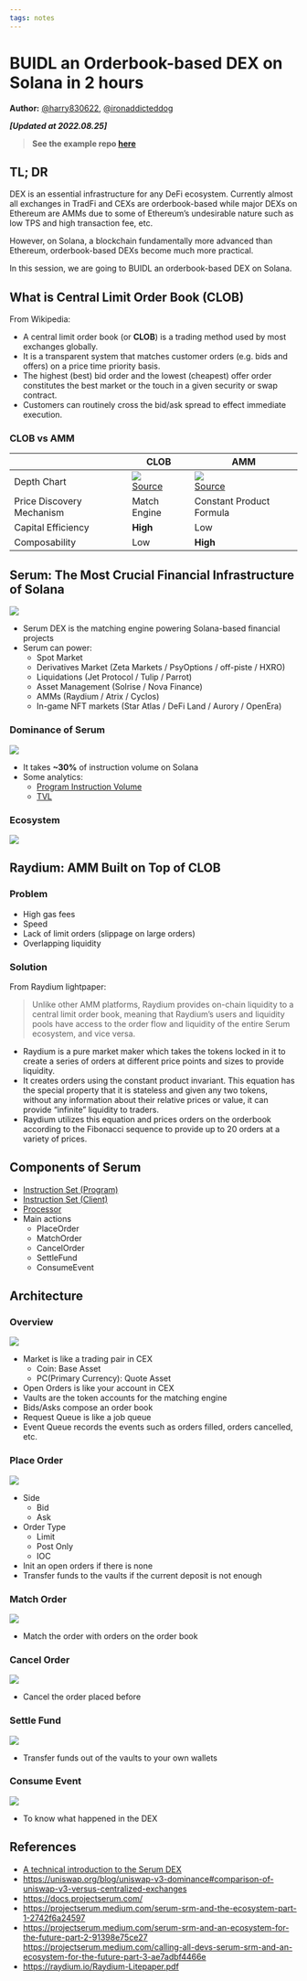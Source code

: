 ```yaml
---
tags: notes
---
```


# BUIDL an Orderbook-based DEX on Solana in 2 hours

**Author:** [@harry830622](https://twitter.com/harry830622), [@ironaddicteddog](https://twitter.com/ironaddicteddog)

***[Updated at 2022.08.25]***

> **See the example repo [here](https://github.com/harry830622/simple-serum)**

## TL; DR

DEX is an essential infrastructure for any DeFi ecosystem. Currently almost all exchanges in TradFi and CEXs are orderbook-based while major DEXs on Ethereum are AMMs due to some of Ethereum’s undesirable nature such as low TPS and high transaction fee, etc.

However, on Solana, a blockchain fundamentally more advanced than Ethereum, orderbook-based DEXs become much more practical.

In this session, we are going to BUIDL an orderbook-based DEX on Solana.

## What is Central Limit Order Book (CLOB)

From Wikipedia:

- A central limit order book (or **CLOB**) is a trading method used by most exchanges globally.
- It is a transparent system that matches customer orders (e.g. bids and offers) on a price time priority basis.
- The highest (best) bid order and the lowest (cheapest) offer order constitutes the best market or the touch in a given security or swap contract.
- Customers can routinely cross the bid/ask spread to effect immediate execution.

### CLOB vs AMM

| | CLOB | AMM |
| - | - | - |
| Depth Chart | ![](https://hackmd.io/_uploads/Bke21K34ko.png)<br>[Source](https://support.bullish.com/hc/en-us/articles/4554641116057-Reading-the-Depth-Chart#01G2QKAM4KHJBHNBW944B1NKWD) | ![](https://hackmd.io/_uploads/ByueYhVki.png)<br>[Source](https://medium.com/hackernoon/depth-chart-and-its-significance-in-trading-bdbfbbd23d33) |
| Price Discovery Mechanism | Match Engine | Constant Product Formula |
| Capital Efficiency | **High** | Low |
| Composability | Low | **High** |

## Serum: The Most Crucial Financial Infrastructure of Solana

![](https://hackmd.io/_uploads/ryjlB54Js.png)

- Serum DEX is the matching engine powering Solana-based financial projects
- Serum can power:
  - Spot Market
  - Derivatives Market (Zeta Markets / PsyOptions / off-piste / HXRO)
  - Liquidations (Jet Protocol / Tulip / Parrot)
  - Asset Management (Solrise / Nova Finance) 
  - AMMs (Raydium / Atrix / Cyclos)
  - In-game NFT markets (Star Atlas / DeFi Land / Aurory / OpenEra)

### Dominance of Serum

![](https://hackmd.io/_uploads/BkcYUtNJo.png)

- It takes **~30%** of instruction volume on Solana
- Some analytics:
  - [Program Instruction Volume](https://analytics.solscan.io/public/dashboard/8d888828-baae-47b9-948b-d087e5de1411?select_report_period=past7days)
  - [TVL](https://solscan.io/amm/serum)

### Ecosystem

![](https://hackmd.io/_uploads/BJ2KgT7Jj.png)

<!-- - Which protocols are building on top of Serum
- A scattering of ideas
  - AMM
  - borrow-lending protocol
  - margin trading
  - perpetual future
  - Options
  - ETF
  - Prediction Market
 -->

## Raydium: AMM Built on Top of CLOB

### Problem

- High gas fees
- Speed
- Lack of limit orders (slippage on large orders)
- Overlapping liquidity

### Solution

From Raydium lightpaper:

> Unlike other AMM platforms, Raydium provides on-chain liquidity to a central limit order book, meaning that Raydium’s users and liquidity pools have access to the order flow and liquidity of the entire Serum ecosystem, and vice versa.

<!-- - The purpose of market makers is to facilitate the process of finding a fair price for a product as well as to provide market participants with a trading partner. 
- It is rewarded for each of these services. If the fair price is found, the market maker would earn the price difference between their bid and ask prices when participants trade against them.
- For providing liquidity the market maker earns a rebate fee from the exchange.  -->

- Raydium is a pure market maker which takes the tokens locked in it to create a series of orders at different price points and sizes to provide liquidity.
- It creates orders using the constant product invariant. This equation has the special property that it is stateless and given any two tokens, without any information about their relative prices or value, it can provide “infinite” liquidity to traders.
- Raydium utilizes this equation and prices orders on the orderbook according to the Fibonacci sequence to provide up to 20 orders at a variety of prices. 

## Components of Serum

- [Instruction Set (Program)](https://github.com/project-serum/serum-ts/blob/master/packages/serum/src/instructions.js)
- [Instruction Set (Client)](https://github.com/project-serum/serum-dex/blob/master/dex/src/instruction.rs#L327)
- [Processor](https://github.com/project-serum/serum-dex/blob/master/dex/src/matching.rs)
- Main actions
  - PlaceOrder
  - MatchOrder
  - CancelOrder
  - SettleFund
  - ConsumeEvent

## Architecture

### Overview

![](https://hackmd.io/_uploads/SkFWNREks.png)

- Market is like a trading pair in CEX
    - Coin: Base Asset
    - PC(Primary Currency): Quote Asset
- Open Orders is like your account in CEX
- Vaults are the token accounts for the matching engine
- Bids/Asks compose an order book
- Request Queue is like a job queue
- Event Queue records the events such as orders filled, orders cancelled, etc.

### Place Order

![](https://hackmd.io/_uploads/S1wFrANyo.png)

- Side
    - Bid
    - Ask
- Order Type
    - Limit
    - Post Only
    - IOC
- Init an open orders if there is none
- Transfer funds to the vaults if the current deposit is not enough

### Match Order

![](https://hackmd.io/_uploads/Hk75rC4ks.png)

- Match the order with orders on the order book

### Cancel Order

![](https://hackmd.io/_uploads/Hy9or0EJj.png)

- Cancel the order placed before

### Settle Fund

![](https://hackmd.io/_uploads/Skz2r0NJo.png)

- Transfer funds out of the vaults to your own wallets

### Consume Event

![](https://hackmd.io/_uploads/Skt5rANyj.png)

- To know what happened in the DEX

## References

- [A technical introduction to the Serum DEX](https://docs.google.com/document/d/1isGJES4jzQutI0GtQGuqtrBUqeHxl_xJNXdtOv4SdII/view)
- https://uniswap.org/blog/uniswap-v3-dominance#comparison-of-uniswap-v3-versus-centralized-exchanges
- https://docs.projectserum.com/
- https://projectserum.medium.com/serum-srm-and-the-ecosystem-part-1-2742f6a24597
- https://projectserum.medium.com/serum-srm-and-an-ecosystem-for-the-future-part-2-91398e75ce27
https://projectserum.medium.com/calling-all-devs-serum-srm-and-an-ecosystem-for-the-future-part-3-ae7adbf4466e
- https://raydium.io/Raydium-Litepaper.pdf
